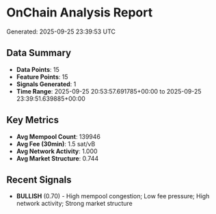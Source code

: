 # OnChain Analysis Report
Generated: 2025-09-25 23:39:53 UTC

## Data Summary
- **Data Points**: 15
- **Feature Points**: 15
- **Signals Generated**: 1
- **Time Range**: 2025-09-25 20:53:57.691785+00:00 to 2025-09-25 23:39:51.639885+00:00

## Key Metrics
- **Avg Mempool Count**: 139946
- **Avg Fee (30min)**: 1.5 sat/vB
- **Avg Network Activity**: 1.000
- **Avg Market Structure**: 0.744

## Recent Signals
- **BULLISH** (0.70) - High mempool congestion; Low fee pressure; High network activity; Strong market structure
